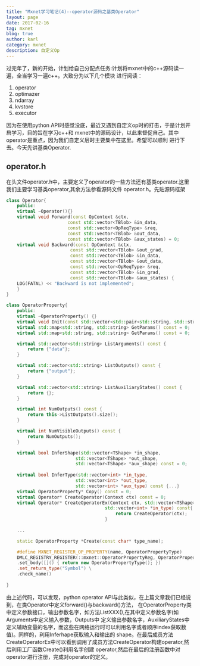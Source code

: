 ```yaml
---
title: "Mxnet学习笔记(4)--operator源码之基类Operator"
layout: page
date: 2017-02-16
tag: mxnet
blog: true
author: karl
category: mxnet
description: 自定义Op
---  
```


过完年了，新的开始，计划给自己分配点任务:计划将mxnet中的c++源码读一遍，全当学习一遍c++。大致分为以下几个模块
进行阅读：　　

1. operator  
2. optimazer  
3. ndarray  
4. kvstore  
5. executor  

因为在使用python API时感觉没底，最近又遇到自定义op时的打击，于是计划开启学习，目的旨在学习c++和
mxnet中的源码设计，以此来督促自己。其中operator是重点，因为我们自定义层时主要集中在这里。希望可以顺利
进行下去。今天先讲基类Operator.  

## operator.h  

在头文件operator.h中，主要定义了operator的一些方法还有基类operator.这里我们主要学习基类operator,其余方法参看源码文件
operator.h。先贴源码框架　　


```c++
class Operator{
    public:
    virtual ~Operator(){}
    virtual void Forward(const OpContext &ctx,
                       const std::vector<TBlob> &in_data,
                       const std::vector<OpReqType> &req,
                       const std::vector<TBlob> &out_data,
                       const std::vector<TBlob> &aux_states) = 0;
    virtual void Backward(const OpContext &ctx,
                        const std::vector<TBlob> &out_grad,
                        const std::vector<TBlob> &in_data,
                        const std::vector<TBlob> &out_data,
                        const std::vector<OpReqType> &req,
                        const std::vector<TBlob> &in_grad,
                        const std::vector<TBlob> &aux_states) {
    LOG(FATAL) << "Backward is not implemented";
    }
}

class OperatorProperty{
    public:
    virtual ~OperatorProperty() {}
    virtual void Init(const std::vector<std::pair<std::string, std::string> >& kwargs) = 0;
    virtual std::map<std::string, std::string> GetParams() const = 0;
    virtual std::map<std::string, std::string> GetParams() const = 0;

    virtual std::vector<std::string> ListArguments() const {
        return {"data"};
    }

    virtual std::vector<std::string> ListOutputs() const {
        return {"output"};
    }

    virtual std::vector<std::string> ListAuxiliaryStates() const {
        return {};
    }

    virtual int NumOutputs() const {
        return this->ListOutputs().size();
    }

    virtual int NumVisibleOutputs() const {
        return NumOutputs();
    }

    virtual bool InferShape(std::vector<TShape> *in_shape,
                          std::vector<TShape> *out_shape,
                          std::vector<TShape> *aux_shape) const = 0;
    
    virtual bool InferType(std::vector<int> *in_type,
                          std::vector<int> *out_type,
                          std::vector<int> *aux_type) const {...}
    virtual OperatorProperty* Copy() const = 0;
    virtual Operator* CreateOperator(Context ctx) const = 0;
    virtual Operator* CreateOperatorEx(Context ctx, std::vector<TShape> *in_shape,
                                     std::vector<int> *in_type) const{
                                         return CreateOperator(ctx);
                                     }
    
    ...

    static OperatorProperty *Create(const char* type_name);

    #define MXNET_REGISTER_OP_PROPERTY(name, OperatorPropertyType)          \
    DMLC_REGISTRY_REGISTER(::mxnet::OperatorPropertyReg, OperatorPropertyReg, name) \
    .set_body([]() { return new OperatorPropertyType(); })                \
    .set_return_type("Symbol") \
    .check_name()
                          
}
```  

由上述代码，可以发现，python operator API与此类似，在上篇文章我们已经说到，在类Operator中定义forward()与backward()方法，
在OperatorProperty类中定义参数接口，输出参数名字，如方法ListXXX(),在其中定义参数名字(如Arguments中定义输入参数，Outputs中
定义输出参数名字，AuxiliaryStates中定义辅助变量的名字，而这些在网络运行时可以利用名字或者顺序index获取数值)。同样的，利用Inferhape获取输入和输出的
shape。在最后成员方法CreateOperatorEx中可以看到调用了成员方法CreateOperator构建operator,然后利用工厂函数Create()利用名字创建
operator,然后在最后的注册函数中对operator进行注册，完成对operator的定义。